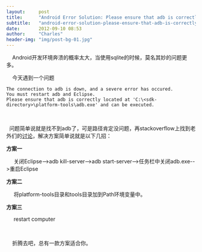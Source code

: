 ```yaml
---
layout:     post
title:      "Android Error Solution: Please ensure that adb is correctly located"
subtitle:   "android-error-solution-please-ensure-that-adb-is-correctly-located"
date:       2012-09-10 08:53
author:     "Charles"
header-img: "img/post-bg-01.jpg"
---
```


<p>&#160;&#160;&#160; Android开发环境奔溃的概率太大，当使用sqlite的时候，莫名其妙的问题更多。</p>  <p>&#160;&#160;&#160; 今天遇到一个问题</p>  <pre><code>The connection to adb is down, and a severe error has occured.<br />You must restart adb and Eclipse.<br />Please ensure that adb is correctly located at 'C:\&lt;sdk-directory&gt;\platform-tools\adb.exe' and can be executed.</code></pre>

<p>&#160;&#160; </p>

<p>&#160; 问题简单说就是找不到adb了，可是路径肯定没问题，再stackoverflow上找到老外们的<a href="http://stackoverflow.com/questions/5035456/the-connection-to-adb-is-down-and-a-severe-error-has-occurred" target="_blank">讨论</a>，解决方案简单说就是以下几招：</p>

<p><strong>方案一</strong></p>

<p>&#160;&#160;&#160;&#160; 关闭Eclipse—&gt;adb kill-server—&gt;adb start-server--&gt;任务栏中关闭adb.exe--&gt;重启Eclipse</p>

<p><strong>方案二</strong></p>

<p>&#160;&#160;&#160;&#160; 将platform-tools目录和tools目录加到Path环境变量中。</p>

<p><strong>方案三</strong></p>

<p>&#160;&#160;&#160;&#160; restart computer</p>

<p>&#160;</p>

<p>&#160;&#160;&#160; 折腾去吧，总有一款方案适合你。</p>